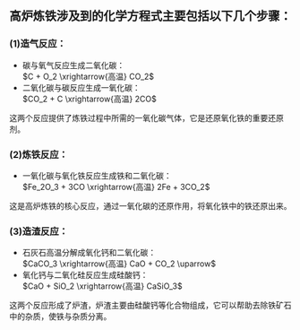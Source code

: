 ## 高炉炼铁涉及到的化学方程式主要包括以下几个步骤：

### (1)造气反应：
- 碳与氧气反应生成二氧化碳：  
  $C + O_2 \xrightarrow{高温} CO_2$
- 二氧化碳与碳反应生成一氧化碳：  
  $CO_2 + C \xrightarrow{高温} 2CO$

这两个反应提供了炼铁过程中所需的一氧化碳气体，它是还原氧化铁的重要还原剂。

### (2)炼铁反应：
- 一氧化碳与氧化铁反应生成铁和二氧化碳：  
  $Fe_2O_3 + 3CO \xrightarrow{高温} 2Fe + 3CO_2$

这是高炉炼铁的核心反应，通过一氧化碳的还原作用，将氧化铁中的铁还原出来。

### (3)造渣反应：
- 石灰石高温分解成氧化钙和二氧化碳：  
  $CaCO_3 \xrightarrow{高温} CaO + CO_2 \uparrow$
- 氧化钙与二氧化硅反应生成硅酸钙：  
  $CaO + SiO_2 \xrightarrow{高温} CaSiO_3$

这两个反应形成了炉渣，炉渣主要由硅酸钙等化合物组成，它可以帮助去除铁矿石中的杂质，使铁与杂质分离。